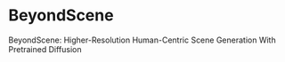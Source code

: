 # BeyondScene
BeyondScene: Higher-Resolution Human-Centric Scene Generation With Pretrained Diffusion
